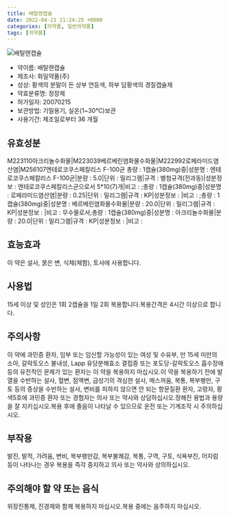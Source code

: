 ```yaml
---
title: 배탈렌캡슐
date: 2022-04-21 21:24:25 +0800
categories: [의약품, 일반의약품]
tags: [의약품]
---
```

![배탈렌캡슐](https://nedrug.mfds.go.kr/pbp/cmn/itemImageDownload/1Ml0cyo02BO)

- 약이름: 배탈렌캡슐
- 제조사: 화일약품(주)
- 성상: 황색의 분말이 든 상부 연등색, 하부 담황색의 경질캡슐제
- 약효분류명: 정장제
- 허가일자: 20070215
- 보관방법: 기밀용기, 실온(1~30℃)보관
- 사용기간: 제조일로부터 36 개월
## 유효성분
M223110아크리놀수화물|M223039베르베린염화물수화물|M222992로페라미드염산염|M256107엔테로코쿠스페칼리스 F-100균
총량 : 1캡슐(380mg)중|성분명 : 엔테로코쿠스페칼리스 F-100균|분량 : 5.0|단위 : 밀리그램|규격 : 별첨규격(전과동)|성분정보 : 엔테로코쿠스페칼리스균으로서 5*10(7)개|비고 : ;총량 : 1캡슐(380mg)중|성분명 : 로페라미드염산염|분량 : 0.25|단위 : 밀리그램|규격 : KP|성분정보 : |비고 : ;총량 : 1캡슐(380mg)중|성분명 : 베르베린염화물수화물|분량 : 20.0|단위 : 밀리그램|규격 : KP|성분정보 : |비고 : 무수물로서;총량 : 1캡슐(380mg)중|성분명 : 아크리놀수화물|분량 : 20.0|단위 : 밀리그램|규격 : KP|성분정보 : |비고 :
## 효능효과
이 약은 설사, 묽은 변, 식체(체함), 토사에 사용합니다.
## 사용법
15세 이상 및 성인은 1회 2캡슐을 1일 2회 복용합니다.복용간격은 4시간 이상으로 합니다.
## 주의사항
이 약에 과민증 환자, 임부 또는 임신할 가능성이 있는 여성 및 수유부, 만 15세 미만의 소아, 갈락토오스 불내성, Lapp 유당분해효소 결핍증 또는 포도당-갈락토오스 흡수장애 등의 유전적인 문제가 있는 환자는 이 약을 복용하지 마십시오.이 약을 복용하기 전에 발열을 수반하는 설사, 혈변, 점액변, 급성기의 격심한 설사, 메스꺼움, 복통, 복부팽만, 구토 등의 증상을 수반하는 설사, 변비를 피하지 않으면 안 되는 항문질환 환자, 고령자, 황색5호에 과민증 환자 또는 경험자는 의사 또는 약사와 상담하십시오.정해진 용법과 용량을 잘 지키십시오.복용 후에 졸음이 나타날 수 있으므로 운전 또는 기계조작 시 주의하십시오.
## 부작용
발진, 발적, 가려움, 변비, 복부팽만감, 복부불쾌감, 복통, 구역, 구토, 식욕부진, 어지럼 등이 나타나는 경우 복용을 즉각 중지하고 의사 또는 약사와 상의하십시오.
## 주의해야 할 약 또는 음식
위장진통제, 진경제와 함께 복용하지 마십시오.복용 중에는 음주하지 마십시오.
